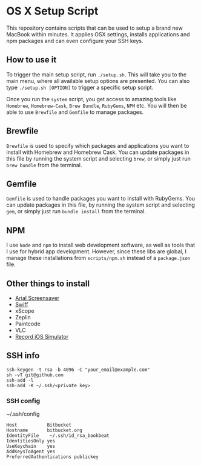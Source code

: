 # OS X Setup Script

This repository contains scripts that can be used to setup a brand new
MacBook within minutes. It applies OSX settings, installs applications
and npm packages and can even configure your SSH keys.


## How to use it

To trigger the main setup script, run `./setup.sh`. This will take you
to the main menu, where all available setup options are presented. You
can also type `./setup.sh [OPTION]` to trigger a specific setup script.

Once you run the `system` script, you get access to amazing tools like
`Homebrew`, `Homebrew-Cask`, `Brew Bundle`, `RubyGems`, `NPM` etc. You
will then be able to use `Brewfile` and `Gemfile` to manage packages.


## Brewfile

`Brewfile` is used to specify which packages and applications you want
to install with Homebrew and Homebrew Cask. You can update packages in
this file by running the system script and selecting `brew`, or simply
just run `brew bundle` from the terminal.


## Gemfile

`Gemfile` is used to handle packages you want to install with RubyGems.
You can update packages in this file, by running the system script and
selecting `gem`, or simply just run `bundle install` from the terminal.


## NPM

I use `Node` and `npm` to install web development software, as well as
tools that I use for hybrid app development. However, since these libs
are global, I manage these installations from `scripts/npm.sh` instead
of a `package.json` file.


## Other things to install
- [Arial Screensaver](https://github.com/JohnCoates/Aerial)
- [Swiff](https://github.com/agens-no/swiff)
- xScope
- Zeplin
- Paintcode
- VLC
- [Record iOS Simulator](https://github.com/alexp2ad/record-ios-simulator)


## SSH info
```
ssh-keygen -t rsa -b 4096 -C "your_email@example.com"
sh -vT git@github.com
ssh-add -l
ssh-add -K ~/.ssh/<private key>
```

### SSH config
~/.ssh/config
```
Host           Bitbucket
Hostname       bitbucket.org
IdentityFile    ~/.ssh/id_rsa_bookbeat
IdentitiesOnly yes
UseKeychain    yes
AddKeysToAgent yes
PreferredAuthentications publickey
```
